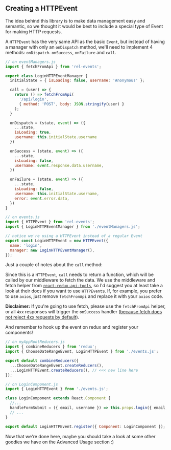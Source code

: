 ## Creating a HTTPEvent

The idea behind this library is to make data management easy and semantic, so we thought it would be best to include a special type of Event for making HTTP requests.

A `HTTPEvent` has the very same API as the basic `Event`, but instead of having a manager with only an `onDispatch` method, we'll need to implement 4 methods: `onDispatch`. `onSuccess`, `onFailure` and `call`.

```js
// on eventManagers.js
import { fetchFromApi } from 'rel-events';

export class LoginHTTPEventManager {
  initialState = { isLoading: false, username: 'Anonymous' };

  call = (user) => {
    return () => fetchFromApi(
      '/api/login',
      { method: 'POST', body: JSON.stringify(user) }
    );
  }

  onDispatch = (state, event) => ({
    ...state,
    isLoading: true,
    username: this.initialState.username
  })

  onSuccess = (state, event) => ({
    ...state,
    isLoading: false,
    username: event.response.data.username,
  })

  onFailure = (state, event) => ({
    ...state,
    isLoading: false,
    username: this.initialState.username,
    error: event.error.data,
  })
}

// on events.js
import { HTTPEvent } from 'rel-events';
import { LoginHTTPEventManager } from './eventManagers.js';

// notice we're using a HTTPEvent instead of a regular Event
export const LoginHTTPEvent = new HTTPEvent({
  name: 'login',
  manager: new LoginHTTPEventManager(),
});
```

Just a couple of notes about the `call` method:

Since this is a `HTTPEvent`, `call` needs to return a function, which will be called by our middleware to fetch the data. We use the middleware and fetch helper from [`react-redux-api-tools`](https://github.com/labcodes/react-redux-api-tools), so I'd suggest you at least take a look at their docs if you want to use `HTTPEvent`s. If, for example, you prefer to use `axios`, just remove `fetchFromApi` and replace it with your `axios` code.

**Disclaimer:** If you're going to use fetch, please use the `fetchFromApi` helper, or all `4xx` responses will trigger the `onSuccess` handler ([because fetch does not reject 4xx requests by default](https://www.tjvantoll.com/2015/09/13/fetch-and-errors/)).

And remember to hook up the event on redux and register your components!

```js
// on myAppRootReducers.js
import { combineReducers } from 'redux';
import { ChooseDateRangeEvent, LoginHTTPEvent } from './events.js';

export default combineReducers({
  ...ChooseDateRangeEvent.createReducers(),
  ...LoginHTTPEvent.createReducers(), // <<< new line here
});

// on LoginComponent.js
import { LoginHTTPEvent } from './events.js';

class LoginComponent extends React.Component {
  //...
  handleFormSubmit = ({ email, username }) => this.props.login({ email, username });
  // ...
}

export default LoginHTTPEvent.register({ Component: LoginComponent });
```

Now that we're done here, maybe you should take a look at some other goodies we have on the Advanced Usage section :)
